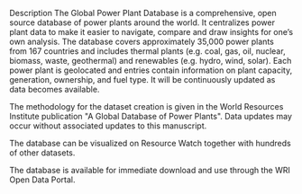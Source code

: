 Description
The Global Power Plant Database is a comprehensive, open source database of power plants around the world. It centralizes power plant data to make it easier to navigate, compare and draw insights for one’s own analysis. The database covers approximately 35,000 power plants from 167 countries and includes thermal plants (e.g. coal, gas, oil, nuclear, biomass, waste, geothermal) and renewables (e.g. hydro, wind, solar). Each power plant is geolocated and entries contain information on plant capacity, generation, ownership, and fuel type. It will be continuously updated as data becomes available.

The methodology for the dataset creation is given in the World Resources Institute publication "A Global Database of Power Plants". Data updates may occur without associated updates to this manuscript.

The database can be visualized on Resource Watch together with hundreds of other datasets.

The database is available for immediate download and use through the WRI Open Data Portal.
